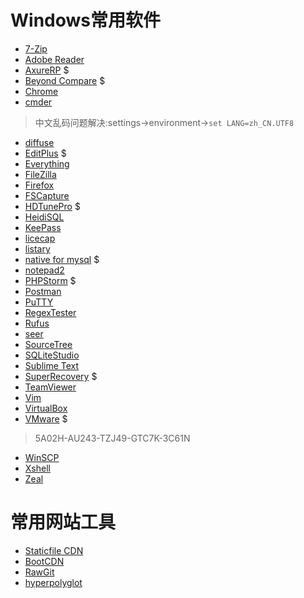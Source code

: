 Windows常用软件
===============

* [7-Zip](http://www.7-zip.org/)
* [Adobe Reader](https://acrobat.adobe.com/us/en/acrobat/pdf-reader.html)
* [AxureRP](https://www.axure.com/) $
* [Beyond Compare](http://www.scootersoftware.com/) $
* [Chrome](http://www.chrome.com/)
* [cmder](http://cmder.net/)
> 中文乱码问题解决:settings->environment->`set LANG=zh_CN.UTF8`
* [diffuse](https://sourceforge.net/projects/diffuse/)
* [EditPlus](https://www.editplus.com/) $
* [Everything](http://www.voidtools.com/)
* [FileZilla](https://filezilla-project.org/)
* [Firefox](http://www.firefox.com.cn/)
* [FSCapture](http://www.fscapture.com/)
* [HDTunePro](http://www.hdtune.com/) $
* [HeidiSQL](https://www.heidisql.com/)
* [KeePass](http://keepass.info/)
* [licecap](http://www.cockos.com/licecap/)
* [listary](http://www.listary.com/)
* [native for mysql](https://www.navicat.com/) $
* [notepad2](http://notepad2.com/)
* [PHPStorm](https://www.jetbrains.com/phpstorm/) $
* [Postman](https://www.getpostman.com/)
* [PuTTY](http://www.putty.org/)
* [RegexTester](http://www.regextester.com/)
* [Rufus](http://rufus.akeo.ie/ "支持各种系统的U盘制作工具")
* [seer](http://www.1218.io/)
* [SourceTree](https://www.sourcetreeapp.com/)
* [SQLiteStudio](https://sqlitestudio.pl)
* [Sublime Text](http://www.sublimetext.com/)
* [SuperRecovery](http://www.cjhf.net/) $
* [TeamViewer](https://www.teamviewer.com/)
* [Vim](http://www.vim.org/)
* [VirtualBox](https://www.virtualbox.org/)
* [VMware](https://download3.vmware.com/software/wkst/file/VMware-workstation-full-12.5.6-5528349.exe) $
> 5A02H-AU243-TZJ49-GTC7K-3C61N
* [WinSCP](https://winscp.net)
* [Xshell](http://www.netsarang.com/xshell.html)
* [Zeal](https://zealdocs.org/)


常用网站工具
===============

* [Staticfile CDN](http://www.staticfile.org/ "CDN")
* [BootCDN](http://www.bootcdn.cn/ "CDN")
* [RawGit](http://rawgit.com/ "转换github文件的header，让其可以解析（不能用于生产环境）")
* [hyperpolyglot](http://hyperpolyglot.org/ "各种语言，工具的对比")
